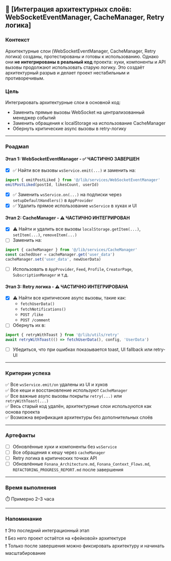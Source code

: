 ## 🧱 [Интеграция архитектурных слоёв: WebSocketEventManager, CacheManager, Retry логика]

### Контекст
Архитектурные слои (WebSocketEventManager, CacheManager, Retry логика) созданы, протестированы и готовы к использованию. Однако они **не интегрированы в реальный код** проекта: хуки, компоненты и API вызовы продолжают использовать старую логику. Это создаёт архитектурный разрыв и делает проект нестабильным и противоречивым.

### Цель
Интегрировать архитектурные слои в основной код:
- Заменить прямые вызовы WebSocket на централизованный менеджер событий
- Заменить обращения к localStorage на использование CacheManager
- Обернуть критические async вызовы в retry-логику

---

### Роадмап

#### Этап 1: WebSocketEventManager - ✅ ЧАСТИЧНО ЗАВЕРШЕН
- [x] ✅ Найти все вызовы `wsService.emit(...)` и заменить на:
```ts
import { emitPostLiked } from '@/lib/services/WebSocketEventManager'
emitPostLiked(postId, likesCount, userId)
```
- [x] ✅ Заменить `wsService.on(...)` на подписки через `setupDefaultHandlers()` в `AppProvider`
- [x] ✅ Удалить прямое использование `wsService` в хуках и UI

#### Этап 2: CacheManager - ⚠️ ЧАСТИЧНО ИНТЕГРИРОВАН
- [x] ⚠️ Найти и удалить все вызовы `localStorage.getItem(...)`, `setItem(...)`, `removeItem(...)`
- [ ] Заменить на:
```ts
import { cacheManager } from '@/lib/services/CacheManager'
const cachedUser = cacheManager.get('user_data')
cacheManager.set('user_data', newUserData)
```
- [ ] Использовать в `AppProvider`, `Feed`, `Profile`, `CreatorPage`, `SubscriptionManager` и т.д.

#### Этап 3: Retry логика - ⚠️ ЧАСТИЧНО ИНТЕГРИРОВАНА
- [x] ⚠️ Найти все критические async вызовы, такие как:
  - `fetchUserData()`
  - `fetchNotifications()`
  - `POST /like`
  - `POST /comment`
- [ ] Обернуть их в:
```ts
import { retryWithToast } from '@/lib/utils/retry'
await retryWithToast(() => fetchUserData(), config, 'UserData')
```
- [ ] Убедиться, что при ошибках показывается toast, UI fallback или retry-UI

---

### Критерии успеха

✅ Все `wsService.emit/on` удалены из UI и хуков  
✅ Все кеши и восстановление используют `CacheManager`  
✅ Все важные async вызовы покрыты `retry(...)` или `retryWithToast(...)`  
✅ Весь старый код удалён, архитектурные слои используются как основа проекта  
✅ Возможна верификация архитектуры без дополнительных слоёв

---

### Артефакты

- [ ] Обновлённые хуки и компоненты без `wsService`
- [ ] Все обращения к кешу через `cacheManager`
- [ ] Retry логика в критических точках API
- [ ] Обновлённые `Fonana_Architecture.md`, `Fonana_Context_Flows.md`, `REFACTORING_PROGRESS_REPORT.md` после завершения

---

### Время выполнения
⏱️ Примерно 2–3 часа

---

### Напоминание
❗ Это последний интеграционный этап  
❗ Без него проект остаётся на «фейковой» архитектуре  
❗ Только после завершения можно фиксировать архитектуру и начинать масштабирование